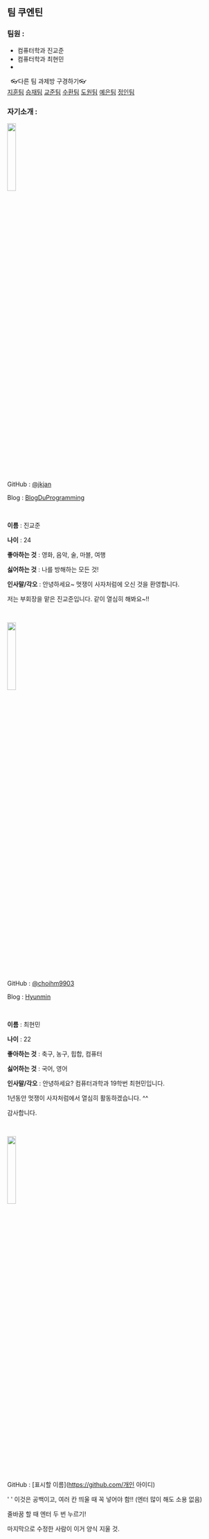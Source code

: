 ## 팀 쿠엔틴

### 팀원 :

* 컴퓨터학과 진교준
* 컴퓨터학과 최현민
* 

&nbsp;
👓다른 팀 과제방 구경하기👓  
[지훈팀](https://github.com/kkangjee/likelion8_github_assignment)
[승재팀](https://github.com/msj0319/likelion8_github_assignment)
[교준팀](https://github.com/jkjan/Quentin)
[수환팀](https://github.com/ys012313/likelion8_github_assignment)
[도원팀](https://github.com/devdw98/likelion8th_assignment)
[예은팀](https://github.com/KimYeeun99/Likelion_hw)
[정인팀](https://github.com/jeongiin/LikelionAssignment)
&nbsp;

### 자기소개 :

<img src='https://avatars1.githubusercontent.com/u/22045424?s=460&u=ca50dfe118526cb24eed14a2dc0a42723189f570&v=4' width='20%'>

&nbsp;

GitHub : [@jkjan](https://github.com/jkjan)

Blog : [BlogDuProgramming](https://jkjan.github.io)

&nbsp;

**이름** : 진교준

**나이** : 24

**좋아하는 것** : 영화, 음악, 술, 마블, 여행

**싫어하는 것** : 나를 방해하는 모든 것!

**인사말/각오** : 안녕하세요~ 멋쟁이 사자처럼에 오신 것을 환영합니다. 

저는 부회장을 맡은 진교준입니다. 같이 열심히 해봐요~!!

&nbsp;

<img src='https://avatars2.githubusercontent.com/u/63601183?s=460&u=0fa3cdaebb5c95761525d55c827dc2a6a63487bf&v=4' width='20%'>

&nbsp;

GitHub : [@choihm9903](https://github.com/choihm9903)

Blog : [Hyunmin](https://hyunmin.github.io)

&nbsp;

**이름** : 최현민

**나이** : 22

**좋아하는 것** : 축구, 농구, 힙합, 컴퓨터

**싫어하는 것** : 국어, 영어

**인사말/각오** : 안녕하세요? 컴퓨터과학과 19학번 최현민입니다.

1년동안 멋쟁이 사자처럼에서 열심히 활동하겠습니다. ^^

감사합니다.

&nbsp;

<img src='깃헙 프로필 사진 오른쪽 클릭 후 이미지 주소 복사' width='20%'>

GitHub : [표시할 이름](https://github.com/개인 아이디) 

'&nbsp;' 이것은 공백이고, 여러 칸 띄울 때 꼭 넣어야 함!! (엔터 많이 해도 소용 없음)

줄바꿈 할 때 엔터 두 번 누르기!

마지막으로 수정한 사람이 이거 양식 지울 것.
